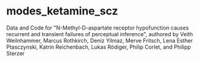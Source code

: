 # modes_ketamine_scz
Data and Code for "N-Methyl-D-aspartate receptor hypofunction causes recurrent and transient failures of perceptual inference", authored by Veith Weilnhammer, Marcus Rothkirch, Deniz Yilmaz, Merve Fritsch, Lena Esther Ptasczynski, Katrin Reichenbach, Lukas Rödiger, Philip Corlet, and Philipp Sterzer
